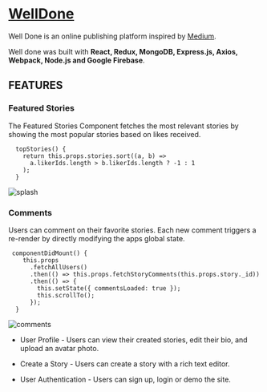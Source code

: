# [WellDone](https://very-well-done-app.herokuapp.com/)
Well Done is an online publishing platform inspired by [Medium](https://medium.com/).

Well done was built with **React, Redux, MongoDB, Express.js, Axios, Webpack, Node.js and Google Firebase**.
  
## FEATURES

### Featured Stories
The Featured Stories Component fetches the most relevant stories by showing the most popular stories based on likes received.

      topStories() {
        return this.props.stories.sort((a, b) =>
          a.likerIds.length > b.likerIds.length ? -1 : 1
        );
      }
![splash](https://www.awesomescreenshot.com/upload//1054043/d9196127-a12b-43e8-4b1f-49cb002b3d2d.png)



### Comments
Users can comment on their favorite stories. Each new comment triggers a re-render by directly modifying the apps global state.

     componentDidMount() {
        this.props
          .fetchAllUsers()
          .then(() => this.props.fetchStoryComments(this.props.story._id))
          .then(() => {
            this.setState({ commentsLoaded: true });
            this.scrollTo();
          });
      }
      
![comments](https://www.awesomescreenshot.com/upload//1054043/328bc2e4-65ba-43aa-49f8-e969df10d376.png)


* User Profile - Users can view their created stories, edit their bio, and upload an avatar photo.
* Create a Story - Users can create a story with a rich text editor.

* User Authentication - Users can sign up, login or demo the site.
